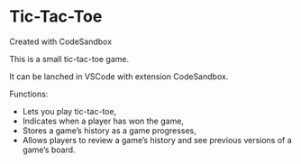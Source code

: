 # Tic-Tac-Toe
Created with CodeSandbox

This is a small tic-tac-toe game. 

It can be lanched in VSCode with extension CodeSandbox.

Functions:
* Lets you play tic-tac-toe,
* Indicates when a player has won the game,
* Stores a game’s history as a game progresses,
* Allows players to review a game’s history and see previous versions of a game’s board.


